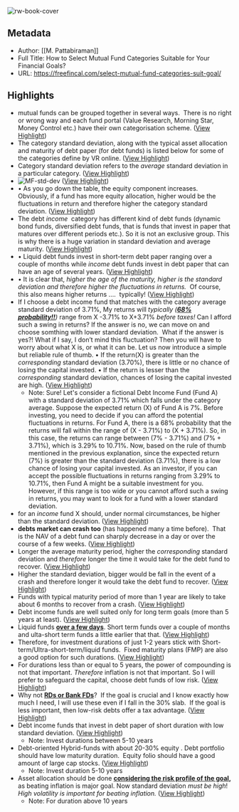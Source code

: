 ![rw-book-cover](https://readwise-assets.s3.amazonaws.com/media/uploaded_book_covers/profile_462572/MF-std-dev.jpg)

## Metadata
- Author: [[M. Pattabiraman]]
- Full Title: How to Select Mutual Fund Categories Suitable for Your Financial Goals?
- URL: https://freefincal.com/select-mutual-fund-categories-suit-goal/

## Highlights
- mutual funds can be grouped together in several ways.  There is no right or wrong way and each fund portal (Value Research, Morning Star, Money Control etc.) have their own categorisation scheme. ([View Highlight](https://read.readwise.io/read/01h2wp0hqyazp4asrxpp1xk3bp))
- The category standard deviation, along with the typical asset allocation and maturity of debt paper (for debt funds) is listed below for some of the categories define by VR online. ([View Highlight](https://read.readwise.io/read/01h2wp1rw9fftx9g4znnqaxyr5))
- Category standard deviation refers to the *average* standard deviation in a particular category. ([View Highlight](https://read.readwise.io/read/01h2wp1wvbs6bgatj72h6vm82s))
- ![MF-std-dev](https://freefincal.com/wp-content/uploads/2014/01/MF-std-dev.jpg) ([View Highlight](https://read.readwise.io/read/01h2wp27epefx0q6srabk7qcfq))
- • As you go down the table, the equity component increases.  Obviously, if a fund has more equity allocation, higher would be the fluctuations in return and therefore higher the category standard deviation. ([View Highlight](https://read.readwise.io/read/01h2wp2j4p3s83edy7x7gs30gj))
- The debt *income*  category has different kind of debt funds (dynamic bond funds, diversified debt funds, that is funds that invest in paper that matures over different periods etc.). So it is not an exclusive group. This is why there is a huge variation in standard deviation and average maturity. ([View Highlight](https://read.readwise.io/read/01h2wp38v1ygaj51ndg5bawh1k))
- • Liquid debt funds invest in short-term debt paper ranging over a couple of months while *income* debt funds invest in debt paper that can have an age of several years. ([View Highlight](https://read.readwise.io/read/01h2wp83fpc1n44j6mjnyyepc1))
- • It is clear that, *higher the age of the maturity, higher is the standard deviation and therefore higher the fluctuations in returns.*  Of course, this also means higher returns ….  typically! ([View Highlight](https://read.readwise.io/read/01h2wp85vmg9w73n3gqns5sd3g))
- If I choose a debt income fund that matches with the category average standard deviation of 3.71%,
  My returns will *typically (**[68% probability!!](https://freefincal.com/understanding-the-nature-of-stock-market-returns/)**)* range from
  X -3.71% to X+3.71% *before taxes!*
  Can I afford such a swing in returns?
  If the answer is no, we can move on and choose somthing with lower standard deviation.  What if the answer is yes?!
  What if I say, I don’t mind this fluctuation?
  Then you will have to worry about what X is, or what it can be.
  Let us now introduce a simple but reliable rule of thumb.
  • If the return(X) is greater than the *corresponding* standard deviation (3.70%), there is little or no chance of losing the capital invested.
  • If the return is lesser than the *corresponding* standard deviation, chances of losing the capital invested are high. ([View Highlight](https://read.readwise.io/read/01h2wqnqkna6m6cecktjtcnt8p))
    - Note: Sure! Let's consider a fictional Debt Income Fund (Fund A) with a standard deviation of 3.71% which falls under the category average.
      Suppose the expected return (X) of Fund A is 7%.
      Before investing, you need to decide if you can afford the potential fluctuations in returns. For Fund A, there is a 68% probability that the returns will fall within the range of (X - 3.71%) to (X + 3.71%). So, in this case, the returns can range between (7% - 3.71%) and (7% + 3.71%), which is 3.29% to 10.71%.
      Now, based on the rule of thumb mentioned in the previous explanation, since the expected return (7%) is greater than the standard deviation (3.71%), there is a low chance of losing your capital invested.
      As an investor, if you can accept the possible fluctuations in returns ranging from 3.29% to 10.71%, then Fund A might be a suitable investment for you. However, if this range is too wide or you cannot afford such a swing in returns, you may want to look for a fund with a lower standard deviation.
- for an *income* fund X should, under normal circumstances, be higher than the standard deviation. ([View Highlight](https://read.readwise.io/read/01h2wqpgrtgvdqs6azdj5fmktw))
- **debts market can crash too** (has happened many a time before).  That is the NAV of a debt fund can sharply decrease in a day or over the course of a few weeks. ([View Highlight](https://read.readwise.io/read/01h2wqpmqgvzpv2395j826en00))
- Longer the average maturity period, higher the *corresponding* standard deviation and *therefore* longer the time it would take for the debt fund to recover. ([View Highlight](https://read.readwise.io/read/01h2wqq25qm9cvattqrp60hg5q))
- Higher the standard deviation, bigger would be fall in the event of a crash and therefore longer it would take the debt fund to recover. ([View Highlight](https://read.readwise.io/read/01h2wqq5zkq0zyww3v98sx7ktp))
- Funds with typical maturity period of more than 1 year are likely to take about 6 months to recover from a crash. ([View Highlight](https://read.readwise.io/read/01h2wqqbn22pa7ywc4y1qwh8rm))
- Debt income funds are well suited only for long term goals (more than 5 years at least). ([View Highlight](https://read.readwise.io/read/01h2wqs4yefb8f0h9ww2zn3xph))
- Liquid funds **[over a few days](http://capitalmind.in/2013/08/liquid-funds-recover-from-the-july-15-damage/)**. Short term funds over a couple of months and ulta-short term funds a little earlier that that. ([View Highlight](https://read.readwise.io/read/01h2wqrrwpx08d27skbjbjzq9a))
- Therefore, for investment durations of just 1-2 years stick with Short-term/Ultra-short-term/liquid funds.  Fixed maturity plans (FMP) are also a good option for such durations. ([View Highlight](https://read.readwise.io/read/01h2wqs01vyezt2a6d67p6fgxq))
- For durations less than or equal to 5 years, the power of compounding is not that important. *Therefore* inflation is not that important. So I will prefer to safeguard the capital, choose debt funds of low risk. ([View Highlight](https://read.readwise.io/read/01h2wqtaa73mwb34q2m3540yp0))
- Why not **[RDs or Bank FDs](https://freefincal.com/fd-rd-debt-mutual-fund-calculators/)**?  If the goal is crucial and I know exactly how much I need, I will use these even if I fall in the 30% slab.  If the goal is less important, then low-risk debts offer a tax advantage. ([View Highlight](https://read.readwise.io/read/01h2wqte98apg18qxdpcq1nj61))
- Debt income funds that invest in debt paper of short duration with low standard deviation. ([View Highlight](https://read.readwise.io/read/01h2wqwsmnwc552gvgdtn55dh1))
    - Note: Invest durations between 5-10 years
- Debt-oriented Hybrid-funds with about 20-30% equity . Debt portfolio should have low maturity duration.  Equity folio should have a good amount of large cap stocks. ([View Highlight](https://read.readwise.io/read/01h2wqw3p8f8r46zrmctfjb1jy))
    - Note: Invest duration 5-10 years
- Asset allocation should be done **[considering the risk profile of the goal](https://freefincal.com/a-step-by-step-guide-to-long-term-goal-based-investing-part-i/),** as beating inflation is major goal.
  Now standard deviation *must be high*!  *High volatility is important for beating inflation.* ([View Highlight](https://read.readwise.io/read/01h2wqx6sveehp3wghrjtqsx8r))
    - Note: For duration above 10 years
